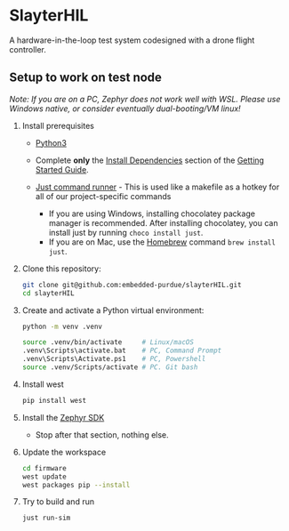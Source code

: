 # SlayterHIL

A hardware-in-the-loop test system codesigned with a drone flight controller.

## Setup to work on test node

_Note: If you are on a PC, Zephyr does not work well with WSL. Please use Windows native, or consider eventually dual-booting/VM linux!_

1. Install prerequisites

    - [Python3](https://www.geeksforgeeks.org/python/download-and-install-python-3-latest-version/)

    - Complete **only** the [Install Dependencies](https://docs.zephyrproject.org/latest/develop/getting_started/index.html#install-dependencies) section of the [Getting Started Guide](https://docs.zephyrproject.org/latest/develop/getting_started/index.html#getting-started-guide).

    - [Just command runner](https://github.com/casey/just?tab=readme-ov-file#installation) - This is used like a makefile as a hotkey for all of our project-specific commands
        - If you are using Windows, installing chocolatey package manager is recommended. After installing chocolatey, you can install just by running `choco install just`.
        - If you are on Mac, use the [Homebrew](https://brew.sh/) command `brew install just`.

2. Clone this repository:
    ```bash
    git clone git@github.com:embedded-purdue/slayterHIL.git
    cd slayterHIL
    ```

3. Create and activate a Python virtual environment:
    ```bash
    python -m venv .venv
    
    source .venv/bin/activate     # Linux/macOS
    .venv\Scripts\activate.bat    # PC, Command Prompt
    .venv\Scripts\Activate.ps1    # PC, Powershell
    source .venv/Scripts/activate # PC. Git bash
    ```

4. Install west
    ```bash
    pip install west
    ```

5. Install the [Zephyr SDK](https://docs.zephyrproject.org/latest/develop/getting_started/index.html#install-the-zephyr-sdk)
     - Stop after that section, nothing else.

6. Update the workspace
    ```bash
    cd firmware
    west update
    west packages pip --install
    ```

7. Try to build and run
    ```bash
    just run-sim
    ```

